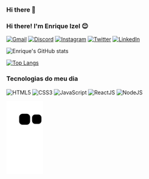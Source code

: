 ### Hi there 👋

<!--
**EnriqueIzel2/EnriqueIzel2** is a ✨ _special_ ✨ repository because its `README.md` (this file) appears on your GitHub profile.

Here are some ideas to get you started:

- 🔭 I’m currently working on ...
- 🌱 I’m currently learning ...
- 👯 I’m looking to collaborate on ...
- 🤔 I’m looking for help with ...
- 💬 Ask me about ...
- 📫 How to reach me: ...
- 😄 Pronouns: ...
- ⚡ Fun fact: ...
-->

### Hi there! I'm Enrique Izel 😊

[![Gmail](https://img.shields.io/badge/Gmail-D14836?style=for-the-badge&logo=gmail&logoColor=white)](mailto:eleaoizel@gmail.com)
[![Discord](https://img.shields.io/badge/Discord-7289DA?style=for-the-badge&logo=discord&logoColor=white)](https://discord.gg/EnriqueIzel#3388)
[![Instagram](https://img.shields.io/badge/Instagram-E4405F?style=for-the-badge&logo=instagram&logoColor=white)](https://www.instagram.com/_enriquerique_/)
[![Twitter](https://img.shields.io/badge/Twitter-1DA1F2?style=for-the-badge&logo=twitter&logoColor=white)](https://twitter.com/Enrique_Izel)
[![LinkedIn](https://img.shields.io/badge/LinkedIn-0077B5?style=for-the-badge&logo=linkedin&logoColor=white)](https://www.linkedin.com/in/enrique-izel-developer)

![Enrique's GitHub stats](https://github-readme-stats.vercel.app/api?username=EnriqueIzel2&show_icons=true&theme=dark)

[![Top Langs](https://github-readme-stats.vercel.app/api/top-langs/?username=EnriqueIzel2&layout=compact&langs_count=8&theme=dark)](https://github.com/anuraghazra/github-readme-stats)

### Tecnologias do meu dia

<div style="display: inline-block">
  <img align="center" alt="HTML5" height="30" width="40" src="https://cdn.jsdelivr.net/gh/devicons/devicon/icons/html5/html5-original-wordmark.svg" />

  <img align="center" alt="CSS3" height="30" width="40" src="https://cdn.jsdelivr.net/gh/devicons/devicon/icons/css3/css3-original-wordmark.svg" />

  <img align="center" alt="JavaScript" height="30" width="40" src="https://cdn.jsdelivr.net/gh/devicons/devicon/icons/javascript/javascript-original.svg" />

  <img align="center" alt="ReactJS" height="30" width="40" src="https://cdn.jsdelivr.net/gh/devicons/devicon/icons/react/react-original-wordmark.svg" />

  <img align="center" alt="NodeJS" height="30" width="40" src="https://cdn.jsdelivr.net/gh/devicons/devicon/icons/nodejs/nodejs-original.svg" />
</div>

![Snake animation](https://github.com/EnriqueIzel2/EnriqueIzel2/blob/output/github-contribution-grid-snake.svg)
